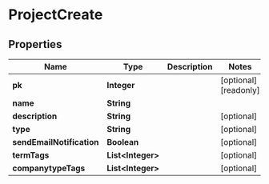 

# ProjectCreate


## Properties

| Name | Type | Description | Notes |
|------------ | ------------- | ------------- | -------------|
|**pk** | **Integer** |  |  [optional] [readonly] |
|**name** | **String** |  |  |
|**description** | **String** |  |  [optional] |
|**type** | **String** |  |  [optional] |
|**sendEmailNotification** | **Boolean** |  |  [optional] |
|**termTags** | **List&lt;Integer&gt;** |  |  [optional] |
|**companytypeTags** | **List&lt;Integer&gt;** |  |  [optional] |



